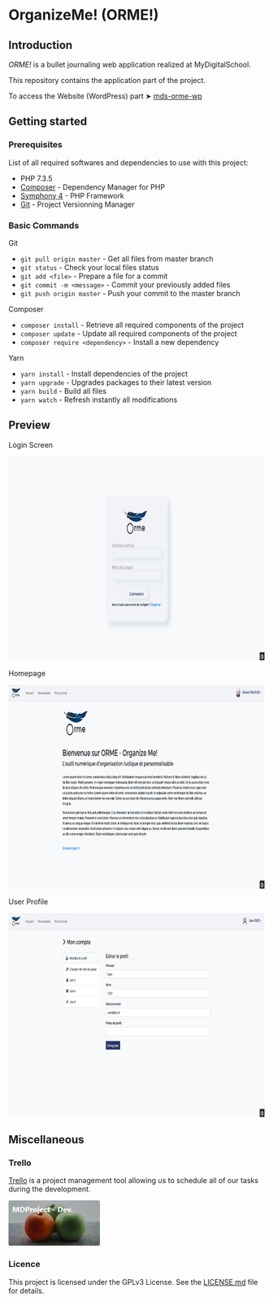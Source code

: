 # OrganizeMe! (ORME!)

## Introduction
*ORME!* is a bullet journaling web application realized at MyDigitalSchool.

This repository contains the application part of the project.

To access the Website (WordPress) part ➤ [mds-orme-wp](https://github.com/Natsu235/mds-orme-wp)

## Getting started

### Prerequisites
List of all required softwares and dependencies to use with this project:
* PHP 7.3.5
* [Composer](https://getcomposer.org/) - Dependency Manager for PHP
* [Symphony 4](https://symfony.com/) - PHP Framework
* [Git](https://symfony.com/) - Project Versionning Manager

### Basic Commands
Git
* ```git pull origin master``` - Get all files from master branch
* ```git status``` - Check your local files status
* ```git add <file>``` - Prepare a file for a commit
* ```git commit -m <message>``` - Commit your previously added files
* ```git push origin master``` - Push your commit to the master branch

Composer
* ```composer install``` - Retrieve all required components of the project
* ```composer update``` - Update all required components of the project
* ```composer require <dependency>``` - Install a new dependency

Yarn
* ```yarn install``` - Install dependencies of the project
* ```yarn upgrade``` - Upgrades packages to their latest version
* ```yarn build``` - Build all files
* ```yarn watch``` - Refresh instantly all modifications

## Preview

Login Screen

<kbd><img width="840" height="401" src="assets/img/login.png" /></kbd>

Homepage

<kbd><img width="840" height="401" src="assets/img/homepage.png" /></kbd>

User Profile

<kbd><img width="840" height="401" src="assets/img/account.png" /></kbd>

## Miscellaneous

### Trello
[Trello](https://trello.com/) is a project management tool allowing us to schedule all of our tasks during the development.

<a href="https://trello.com/b/noJXXiYo/mdproject-dev" target="_blank"><img width="180" height="89" src="assets/img/trello-thumb.png" /></a>

### Licence
This project is licensed under the GPLv3 License. See the [LICENSE.md](LICENSE.md) file for details.
